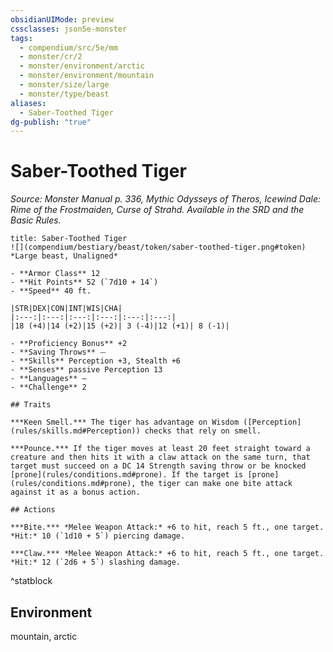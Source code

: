 ```yaml
---
obsidianUIMode: preview
cssclasses: json5e-monster
tags:
  - compendium/src/5e/mm
  - monster/cr/2
  - monster/environment/arctic
  - monster/environment/mountain
  - monster/size/large
  - monster/type/beast
aliases:
  - Saber-Toothed Tiger
dg-publish: "true"
---
```

# Saber-Toothed Tiger
*Source: Monster Manual p. 336, Mythic Odysseys of Theros, Icewind Dale: Rime of the Frostmaiden, Curse of Strahd. Available in the SRD and the Basic Rules.*  

```ad-statblock
title: Saber-Toothed Tiger
![](compendium/bestiary/beast/token/saber-toothed-tiger.png#token)
*Large beast, Unaligned*

- **Armor Class** 12 
- **Hit Points** 52 (`7d10 + 14`)
- **Speed** 40 ft.

|STR|DEX|CON|INT|WIS|CHA|
|:---:|:---:|:---:|:---:|:---:|:---:|
|18 (+4)|14 (+2)|15 (+2)| 3 (-4)|12 (+1)| 8 (-1)|

- **Proficiency Bonus** +2
- **Saving Throws** ⏤
- **Skills** Perception +3, Stealth +6
- **Senses** passive Perception 13
- **Languages** —
- **Challenge** 2

## Traits

***Keen Smell.*** The tiger has advantage on Wisdom ([Perception](rules/skills.md#Perception)) checks that rely on smell.

***Pounce.*** If the tiger moves at least 20 feet straight toward a creature and then hits it with a claw attack on the same turn, that target must succeed on a DC 14 Strength saving throw or be knocked [prone](rules/conditions.md#prone). If the target is [prone](rules/conditions.md#prone), the tiger can make one bite attack against it as a bonus action.

## Actions

***Bite.*** *Melee Weapon Attack:* +6 to hit, reach 5 ft., one target. *Hit:* 10 (`1d10 + 5`) piercing damage.

***Claw.*** *Melee Weapon Attack:* +6 to hit, reach 5 ft., one target. *Hit:* 12 (`2d6 + 5`) slashing damage.
```
^statblock

## Environment

mountain, arctic